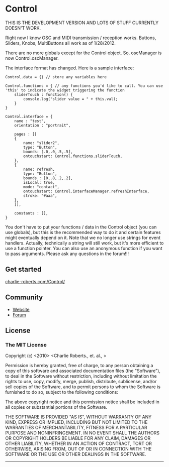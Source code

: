 Control
========

THIS IS THE DEVELOPMENT VERSION AND LOTS OF STUFF CURRENTLY DOESN'T WORK.

Right now I know OSC and MIDI transmission / reception works. Buttons, Sliders, Knobs, MultiButtons all work as of 1/28/2012. 

There are no more globals except for the Control object. So, oscManager is now Control.oscManager.

The interface format has changed. Here is a sample interface:

	Control.data = {} // store any variables here

	Control.functions = { // any functions you'd like to call. You can use 'this' to indicate the widget triggering the function
		sliderTouch : function() {
			console.log("slider value = " + this.val);
		}
	}

	Control.interface = {
		name : "test",
		orientation : "portrait",

		pages : [[
		{
			name: "slider2",
			type: "Button",
			bounds: [.0,.0,.5,.5],
			ontouchstart: Control.functions.sliderTouch,
		},
		{
		    name: refresh,
		    type: "Button",
			bounds : [0,.8,.2,.2],
		    isLocal: true,
		    mode: "contact",
		    ontouchstart: Control.interfaceManager.refreshInterface,
		    stroke: "#aaa",
		},
		]],

		constants : [],
	}

You don't have to put your functions / data in the Control object (you can use globals), but this is the recommended way to do it and certain features might eventually depend on it. Note that we no longer use strings for event handlers. Actually, technically a string will still work, but it's more efficient to use a function pointer. You can also use an anonymous function if you want to pass arguments. Please ask any questions in the forum!!!

Get started
-----------

[charlie-roberts.com/Control/](http://www.charlie-roberts.com/Control)

Community
---------

- [Website](http://www.charlie-roberts.com/Control)
- [Forum](http://www.charlie-roberts.com/Control/forum)
    
License
-------
### The MIT License

Copyright (c) <2010> <Charlie Roberts., et. al., >

 Permission is hereby granted, free of charge, to any person obtaining a copy
 of this software and associated documentation files (the "Software"), to deal
 in the Software without restriction, including without limitation the rights
 to use, copy, modify, merge, publish, distribute, sublicense, and/or sell
 copies of the Software, and to permit persons to whom the Software is
 furnished to do so, subject to the following conditions:

 The above copyright notice and this permission notice shall be included in
 all copies or substantial portions of the Software.

 THE SOFTWARE IS PROVIDED "AS IS", WITHOUT WARRANTY OF ANY KIND, EXPRESS OR
 IMPLIED, INCLUDING BUT NOT LIMITED TO THE WARRANTIES OF MERCHANTABILITY,
 FITNESS FOR A PARTICULAR PURPOSE AND NONINFRINGEMENT. IN NO EVENT SHALL THE
 AUTHORS OR COPYRIGHT HOLDERS BE LIABLE FOR ANY CLAIM, DAMAGES OR OTHER
 LIABILITY, WHETHER IN AN ACTION OF CONTRACT, TORT OR OTHERWISE, ARISING FROM,
 OUT OF OR IN CONNECTION WITH THE SOFTWARE OR THE USE OR OTHER DEALINGS IN
 THE SOFTWARE.

---